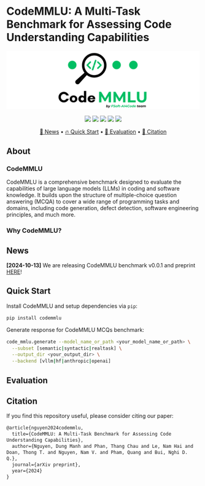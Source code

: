 # CodeMMLU: A Multi-Task Benchmark for Assessing Code Understanding Capabilities

<center>
<img src="asset/code_mmlu_banner.png" alt="CodeMMLU">
</center>

<p align="center">
    <a href="https://fsoft-ai4code.github.io/leaderboards/codemmlu/"><img src="https://custom-icon-badges.demolab.com/badge/Leaderboard-orange?style=flat&logo=barchart&label=%20"></a>
    <a href="https://huggingface.co/collections/bigcode/bigcodebench-666ed21a5039c618e608ab06"><img src="https://img.shields.io/badge/%F0%9F%A4%97%20Datasets-CodeMMLU-f9a602?style=flat"></a>
    <a href="https://fsoft-ai4code.github.io/codemmlu/"><img src="https://custom-icon-badges.demolab.com/badge/WebPage-1a4f76?style=flat&logo=web"></a>
    <a href="https://arxiv.org/abs/2406.15877"><img src="https://img.shields.io/badge/2410.01999-red?style=flat&label=arXiv"></a>
    <!-- <a href="https://pypi.org/project/bigcodebench/"><img src="https://img.shields.io/pypi/v/bigcodebench?color=g"></a> -->
    <!-- <a href="https://pepy.tech/project/bigcodebench"><img src="https://static.pepy.tech/badge/bigcodebench"></a> -->
    <a href="https://github.com/bigcodebench/bigcodebench/blob/master/LICENSE"><img src="https://img.shields.io/badge/License-MIT-green.svg"></a>
    <!-- <a href="https://hub.docker.com/r/bigcodebench/bigcodebench-evaluate" title="Docker-Eval"><img src="https://img.shields.io/docker/image-size/bigcodebench/bigcodebench-evaluate"></a>
    <a href="https://hub.docker.com/r/bigcodebench/bigcodebench-generate" title="Docker-Gen"><img src="https://img.shields.io/docker/image-size/bigcodebench/bigcodebench-generate"></a> -->
</p>

<p align="center">
    <!-- <a href="#-impact">💥 Impact</a> • -->
    <a href="#-news">📰 News</a> •
    <a href="#-quick-start">🔥 Quick Start</a> •
    <a href="#-evaluation">🚀 Evaluation</a> •
    <!-- <a href="#-llm-generated-code">💻 LLM-generated Code</a> • -->
    <a href="#-citation">📜 Citation</a>
</p>

## About

### CodeMMLU

CodeMMLU is a comprehensive benchmark designed to evaluate the capabilities of large language models (LLMs) in coding and software knowledge. 
It builds upon the structure of multiple-choice question answering (MCQA) to cover a wide range of programming tasks and domains, including code generation, defect detection, software engineering principles, and much more.

### Why CodeMMLU?

## News
**[2024-10-13]** We are releasing CodeMMLU benchmark v0.0.1 and preprint [HERE](https://arxiv.org/abs/2406.15877)!

## Quick Start

Install CodeMMLU and setup dependencies via `pip`:
```bash
pip install codemmlu
```

Generate response for CodeMMLU MCQs benchmark:
```bash
code_mmlu.generate --model_name_or_path <your_model_name_or_path> \
  --subset [semantic|syntactic|realtask] \
  --output_dir <your_output_dir> \
  --backend [vllm|hf|anthropic|openai]
```


## Evaluation


## Citation
If you find this repository useful, please consider citing our paper:

```
@article{nguyen2024codemmlu,
  title={CodeMMLU: A Multi-Task Benchmark for Assessing Code Understanding Capabilities},
  author={Nguyen, Dung Manh and Phan, Thang Chau and Le, Nam Hai and Doan, Thong T. and Nguyen, Nam V. and Pham, Quang and Bui, Nghi D. Q.},
  journal={arXiv preprint},
  year={2024}
}
```
